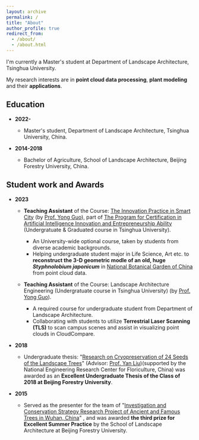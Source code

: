 ```yaml
---
layout: archive
permalink: /
title: "About"
author_profile: true
redirect_from: 
  - /about/
  - /about.html
---
```

<!--
I'm now looking for opportunities as an intern/visiting student/research assistant in a suitable research team for further study.
-->

I'm currently a Master's student at Department of Landscape Architecture, Tsinghua University.

My research interests are in **point cloud data processing**, **plant modeling** and their **applications**.

<!--
* **Point clouds data processing:**<br>
  The first time I encountered point clouds was in an engineering project. At that time, point clouds, as a novel type of surveying data, provided precise three-dimensional spatial information for the real world, including terrain, vegetation, buildings, and various other elements. This data served as the foundation for quantitative data analysis in engineering projects.<br>

  Processing and analyzing point cloud data can reveal valuable information about the real world, enabling quantitative descriptions of reality. Additionally, this information can be applied in various fields of research such as ecology, forestry, plant science and many other engineering fields.<br> 

* **Plant modeling:**<br>
  During my undergraduate studies, my research on  plant germplasm conservation laid the groundwork for my interest in plant modeling. My first published paper discussed how to reconstruct three-dimensional models of ancient trees using point cloud data, and how to extract information from them, thereby contributing to the conservation of ancient trees.<br>

  After reading numerous existing research papers, I learned that three-dimensional modeling of plants is relevant in multiple fields. Functional-Structral Plant Model(FSPM) has been established in both computer graphics and plant science field, used to represent plant structure and the physiological or physical processes of its growth development[^1].<br>
  
  Moreover, point clouds provide authentic three-dimensional configuration parameters for plant within specific spatiotemporal contexts.Therefore, the integration of FSPM with point clouds is also a research direction that interests me.<br>

* **Applications:**<br>
  As mentioned above, the real world provides an application scenario for both aspects. Many existing scientific problems can be addressed using new technological methods, which is also a direction I hope to explore.<br>
-->


Education
------

* **2022-**

  * Master's student, Department of Landscape Architecture, Tsinghua University, China.

* **2014-2018**

  * Bachelor of Agriculture, School of Landscape Architecture, Beijing Forestry University, China.

Student work and Awards
------

* **2023**

  * **Teaching Assistant** of the Course: [The Innovation Practice in Smart City](https://www.icenter.tsinghua.edu.cn/info/1034/2151.htm) (by [Prof. Yong Guo](http://www.arch.tsinghua.edu.cn/info/rw_fjly/1979)), part of [The Program for Certification in Artificial Intelligence Innovation and Entrepreneurship Ability](https://www.icenter.tsinghua.edu.cn/info/1034/2155.htm) (Undergratuate & Graduated course in Tsinghua University). 
    * An University-wide optional course, taken by students from diverse academic backgrounds.
    * Helping undergraduate student major in Life Science, Art etc. to **reconstruct the 3-D geometric modle of an old, huge *Styphnolobium japonicum*** in [National Botanical Garden of China](http://www.chnbg.cn/en_home.html) from point cloud data.

  * **Teaching Assistant** of the Course: Landscape Architecture Engineering (Undergratuate course in Tsinghua University) (by [Prof. Yong Guo](http://www.arch.tsinghua.edu.cn/info/rw_fjly/1979)). 
    * A required course for undergraduate student from Department of Landscape Architecture.
    * Collaborating with students to utilize **Terrestrial Laser Scanning (TLS)** to scan campus scenes and assist in visualizing point clouds in CloudCompare.

* **2018**
  
  * Undergraduate thesis: "[Research on Cryopreservation of 24 Seeds of the Landscape Trees](https://yuxuannsun.github.io/Publications/thesis-001)" (Advisor: [Prof. Yan Liu](https://sola.bjfu.edu.cn/cn/teachers/famous/index.html))(supported by the National Engineering Research Center for Floriculture, China) was awarded as an **Excellent Undergraduate Thesis of the Class of 2018 at Beijing Forestry University**.

* **2015**

  * Served as the presenter for the team of "[Investigation and Conservation Strategy Research Project of Ancient and Famous Trees in Wuhan, China](https://yuxuannsun.github.io/posts/2015/09/blog-project-001)" , and was awarded **the third prize for Excellent Summer Practice** by the School of Landscape Architecture at Beijing Forestry University.



<!--
[^1]: <span style="font-size: 1.8em;">[J. Vos, J. B. Evers, G. H. Buck-Sorlin, B. Andrieu, M. Chelle, P. H. B. de Visser, Functional–structural plant modelling: a new versatile tool in crop science, Journal of Experimental Botany, Volume 61, Issue 8, May 2010, Pages 2101–2115](https://doi.org/10.1093/jxb/erp345)</span>
-->